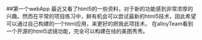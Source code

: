 ##第一个webApp
最近又看了html5的一些资料，对于新的功能感到非常浓厚的兴趣。然而在平常的项目练习中，鲜有机会可以尝试最新的html5技术，因此希望可以通过自己构建的一个html应用，来更好的把我此项技术。
在alloyTeam看到一个开源的html5滤镜功能，完全可以构建在线的美图秀秀。
